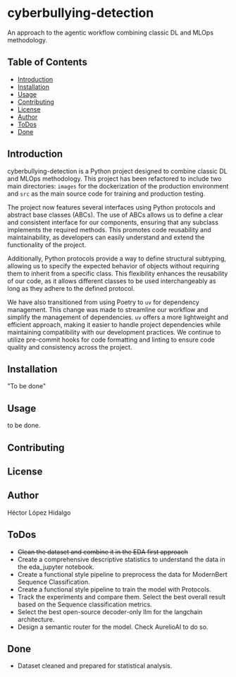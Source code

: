 # cyberbullying-detection

An approach to the agentic workflow combining classic DL and MLOps methodology.

## Table of Contents

- [Introduction](#introduction)
- [Installation](#installation)
- [Usage](#usage)
- [Contributing](#contributing)
- [License](#license)
- [Author](#author)
- [ToDos](#ToDos)
- [Done](#done)

## Introduction

cyberbullying-detection is a Python project designed to combine classic DL and MLOps methodology. This project has been refactored to include two main directories: `images` for the dockerization of the production environment and `src` as the main source code for training and production testing.

The project now features several interfaces using Python protocols and abstract base classes (ABCs). The use of ABCs allows us to define a clear and consistent interface for our components, ensuring that any subclass implements the required methods. This promotes code reusability and maintainability, as developers can easily understand and extend the functionality of the project.

Additionally, Python protocols provide a way to define structural subtyping, allowing us to specify the expected behavior of objects without requiring them to inherit from a specific class. This flexibility enhances the reusability of our code, as it allows different classes to be used interchangeably as long as they adhere to the defined protocol.

We have also transitioned from using Poetry to `uv` for dependency management. This change was made to streamline our workflow and simplify the management of dependencies. `uv` offers a more lightweight and efficient approach, making it easier to handle project dependencies while maintaining compatibility with our development practices. We continue to utilize pre-commit hooks for code formatting and linting to ensure code quality and consistency across the project.

## Installation

"To be done"

## Usage

to be done.

## Contributing

## License

## Author

Héctor López Hidalgo

## ToDos

- ~~Clean the dataset and combine it in the EDA first approach~~
- Create a comprehensive descriptive statistics to understand the data in the eda_jupyter notebook.
- Create a functional style pipeline to preprocess the data for ModernBert Sequence Classification.
- Create a functional style pipeline to train the model with Protocols.
- Track the experiments and compare them. Select the best overall result based on the Sequence classification metrics.
- Select the best open-source decoder-only llm for the langchain architecture.
- Design a semantic router for the model. Check AurelioAI to do so.

## Done

- Dataset cleaned and prepared for statistical analysis.